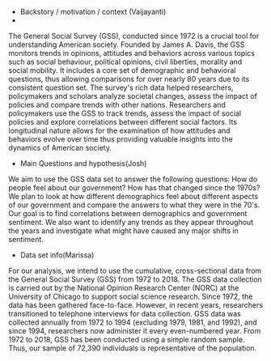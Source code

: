 * Backstory / motivation / context (Vaijayanti)
* 
The General Social Survey (GSS), conducted since 1972 is a crucial tool for understanding American society. Founded by James A. Davis, the GSS monitors trends in opinions, attitudes and behaviors across various topics such as social behaviour, political opinions, civil liberties, morality and social mobility. It includes a core set of demographic and behavioral questions, thus allowing comparisons for over nearly 80 years due to its consistent question set. The survey's rich data helped researchers, policymakers and scholars analyze societal changes, assess the impact of policies and compare trends with other nations. Researchers and policymakers use the GSS to track trends, assess the impact of social policies and explore correlations between different social factors. Its longitudinal nature allows for the examination of how attitudes and behaviors evolve over time thus providing valuable insights into the dynamics of American society.

* Main Questions and hypothesis(Josh)

We aim to use the GSS data set to answer the following questions: 
   How do people feel about our government? How has that changed since the 1970s? 
We plan to look at how different demographics feel about different aspects of our government and compare the answers to what they were in the 70's. Our goal is to find correlations between demographics and government sentiment. We also want to identify any trends as they appear throughout the years and investigate what might have caused any major shifts in sentiment.


* Data set info(Marissa)

For our analysis, we intend to use the cumulative, cross-sectional data from the General Social Survey (GSS) from 1972 to 2018. The GSS data collection is carried out by the National Opinion Research Center (NORC) at the University of Chicago to support social science research. Since 1972, the data has been gathered face-to-face. However, in recent years, researchers transitioned to telephone interviews for data collection. GSS data was collected annually from 1972 to 1994 (excluding 1979, 1981, and 1992), and since 1994, researchers now administer it every even-numbered year. From 1972 to 2018, GSS has been conducted using a simple random sample. Thus, our sample of 72,390 individuals is representative of the population.
